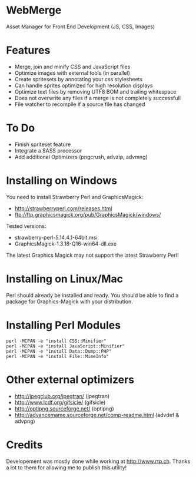 WebMerge
========
Asset Manager for Front End Development (JS, CSS, Images)

Features
========
- Merge, join and minify CSS and JavaScript files
- Optimize images with external tools (in parallel)
- Create spritesets by annotating your css stylesheets
- Can handle sprites optimized for high resolution displays
- Optimize text files by removing UTF8 BOM and trailing whitespace
- Does not overwrite any files if a merge is not completely successfull
- File watcher to recompile if a source file has changed

To Do
=====
- Finish spriteset feature
- Integrate a SASS processor
- Add additional Optimizers (pngcrush, advzip, advmng)


Installing on Windows
=====================
You need to install Strawberry Perl and GraphicsMagick:
- http://strawberryperl.com/releases.html
- ftp://ftp.graphicsmagick.org/pub/GraphicsMagick/windows/

Tested versions:
- strawberry-perl-5.14.4.1-64bit.msi
- GraphicsMagick-1.3.18-Q16-win64-dll.exe

The latest Graphics Magick may not support the latest Strawberry Perl!

Installing on Linux/Mac
=======================
Perl should already be installed and ready. You should be able
to find a package for Graphics-Magick with your distribution.

Installing Perl Modules
=======================
    perl -MCPAN -e "install CSS::Minifier"
    perl -MCPAN -e "install JavaScript::Minifier"
    perl -MCPAN -e "install Data::Dump::PHP"
    perl -MCPAN -e "install File::MimeInfo"

Other external optimizers
=========================
- http://jpegclub.org/jpegtran/ (jpegtran)
- http://www.lcdf.org/gifsicle/ (gifsicle)
- http://optipng.sourceforge.net/ (optipng)
- http://advancemame.sourceforge.net/comp-readme.html (advdef & advpng)
	
Credits
=======
Developement was mostly done while working at http://www.rtp.ch.
Thanks a lot to them for allowing me to publish this utility!
